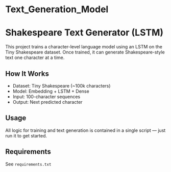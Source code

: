 # Text_Generation_Model
#  Shakespeare Text Generator (LSTM)

This project trains a character-level language model using an LSTM on the Tiny Shakespeare dataset. Once trained, it can generate Shakespeare-style text one character at a time.

##  How It Works
- Dataset: Tiny Shakespeare (~100k characters)
- Model: Embedding + LSTM + Dense
- Input: 100-character sequences
- Output: Next predicted character

##  Usage
All logic for training and text generation is contained in a single script — just run it to get started.

##  Requirements
See `requirements.txt`
